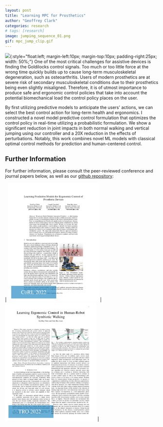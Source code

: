 ```yaml
---
layout: post
title: "Learning MPC for Prosthetics"
author: "Geoffrey Clark"
categories: research
# tags: [research]
image: jumping_sequence_01.png
gif: mpc_jump_clip.gif
---
```


![](assets/img/mpc_jump_clip.gif){:style="float:left; margin-left:10px; margin-top:10px; padding-right:25px; width: 50%;"} 
One of the most critical challenges for assistive devices is finding the Goldilocks control signals. Too much or too little force at the wrong time quickly builds up to cause long-term musculoskeletal degeneration, such as osteoarthritis. Users of modern prosthetics are at severe risk of secondary musculoskeletal conditions due to their prosthetics being even slightly misaligned. Therefore, it is of utmost importance to produce safe and ergonomic control policies that take into account the potential biomechanical load the control policy places on the user.

By first utilizing predictive models to anticipate the users' actions, we can select the best control action for long-term health and ergonomics. I constructed a novel model predictive control formulation that optimizes the control policy in real-time utilizing a probabilistic formulation. We show a significant reduction in joint impacts in both normal walking and vertical jumping using our controller and a 20X reduction in the effects of perturbations.
Notably, this work combines novel ML models with classical optimal control methods for prediction and human-centered control.

## Further Information
For further information, please consult the peer-reviewed conference and journal papers below, as well as our [github repository](https://github.com/ir-lab/intprim):

| <a href="https://arxiv.org/pdf/2011.07005.pdf" target="_blank"><img src="/assets/img/CoRL2020.png" alt="drawing" width="300"/></a> | <a href="https://ieeexplore.ieee.org/stamp/stamp.jsp?tp=&arnumber=9911994" target="_blank"><img src="/assets/img/TRO2022.png" alt="drawing" width="300"/></a> |



<!-- explain pic and add video gif of jumping -->
<!-- add journal paper hyperlink-->
<!-- link to corl2022 video with pic of video and play button-->